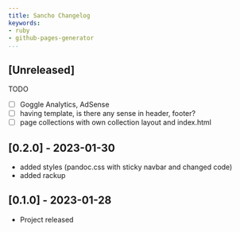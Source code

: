 ```yaml
---
title: Sancho Changelog
keywords:
- ruby
- github-pages-generator
...
```


## [Unreleased]

TODO

- [ ] Goggle Analytics, AdSense
- [ ] having template, is there any sense in header, footer?
- [ ] page collections with own collection layout and index.html

## [0.2.0] - 2023-01-30

- added styles (pandoc.css with sticky navbar and changed code)
- added rackup

## [0.1.0] - 2023-01-28

- Project released
